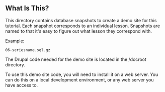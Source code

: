 ## What Is This?

This directory contains database snapshots to create a demo site for this tutorial. Each snapshot corresponds to an individual lesson. Snapshots are named to that it's easy to figure out what lesson they correspond with.

Example:

`06-seriesname.sql.gz`

The Drupal code needed for the demo site is located in the /docroot directory.

To use this demo site code, you will need to install it on a web server. You can do this on a local development environment, or any web server you have access to.